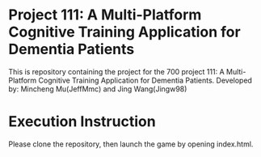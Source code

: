 # Project 111: A Multi-Platform Cognitive Training Application for Dementia Patients
This is repository containing the project for the 700 project 111: A Multi-Platform Cognitive Training Application for Dementia Patients.
Developed by: Mincheng Mu(JeffMmc) and Jing Wang(Jingw98)

# Execution Instruction
Please clone the repository, then launch the game by opening index.html.
